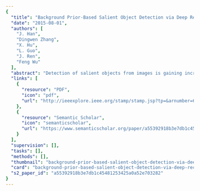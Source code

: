 ```yaml
---
{
  "title": "Background Prior-Based Salient Object Detection via Deep Reconstruction Residual",
  "date": "2015-08-01",
  "authors": [
    "J. Han",
    "Dingwen Zhang",
    "X. Hu",
    "L. Guo",
    "J. Ren",
    "Feng Wu"
  ],
  "abstract": "Detection of salient objects from images is gaining increasing research interest in recent years as it can substantially facilitate a wide range of content-based multimedia applications. Based on the assumption that foreground salient regions are distinctive within a certain context, most conventional approaches rely on a number of hand-designed features and their distinctiveness is measured using local or global contrast. Although these approaches have been shown to be effective in dealing with simple images, their limited capability may cause difficulties when dealing with more complicated images. This paper proposes a novel framework for saliency detection by first modeling the background and then separating salient objects from the background. We develop stacked denoising autoencoders with deep learning architectures to model the background where latent patterns are explored and more powerful representations of data are learned in an unsupervised and bottom-up manner. Afterward, we formulate the separation of salient objects from the background as a problem of measuring reconstruction residuals of deep autoencoders. Comprehensive evaluations of three benchmark datasets and comparisons with nine state-of-the-art algorithms demonstrate the superiority of this paper.",
  "links": [
    {
      "resource": "PDF",
      "icon": "pdf",
      "url": "http://ieeexplore.ieee.org/stamp/stamp.jsp?tp=&arnumber=6987333"
    },
    {
      "resource": "Semantic Scholar",
      "icon": "semanticscholar",
      "url": "https://www.semanticscholar.org/paper/a55392918b3e7db1c45481253425a0a52e703282"
    }
  ],
  "supervision": [],
  "tasks": [],
  "methods": [],
  "thumbnail": "background-prior-based-salient-object-detection-via-deep-reconstruction-residual-thumb.jpg",
  "card": "background-prior-based-salient-object-detection-via-deep-reconstruction-residual-card.jpg",
  "s2_paper_id": "a55392918b3e7db1c45481253425a0a52e703282"
}
---
```


